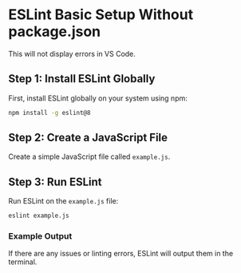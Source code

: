 # ESLint Basic Setup Without package.json

This will not display errors in VS Code.

## Step 1: Install ESLint Globally

First, install ESLint globally on your system using npm:

```bash
npm install -g eslint@8
```

## Step 2: Create a JavaScript File

Create a simple JavaScript file called `example.js`.

## Step 3: Run ESLint

Run ESLint on the `example.js` file:

```bash
eslint example.js
```

### Example Output

If there are any issues or linting errors, ESLint will output them in the terminal.
